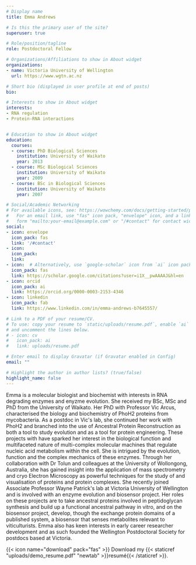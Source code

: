 ```yaml
---
# Display name
title: Emma Andrews

# Is this the primary user of the site?
superuser: true

# Role/position/tagline
role: Postdoctoral Fellow 

# Organizations/Affiliations to show in About widget
organizations:
- name: Victoria University of Wellington
  url: https://www.wgtn.ac.nz

# Short bio (displayed in user profile at end of posts)
bio: 

# Interests to show in About widget
interests:
- RNA regulation
- Protein-RNA interactions


# Education to show in About widget
education:
  courses:
  - course: PhD Biological Sciences
    institution: University of Waikato
    year: 2013
  - course: MSc Biological Sciences
    institution: University of Waikato
    year: 2009
  - course: BSc in Biological Sciences
    institution: University of Waikato
    year: 2007

# Social/Academic Networking
# For available icons, see: https://wowchemy.com/docs/getting-started/page-builder/#icons
#   For an email link, use "fas" icon pack, "envelope" icon, and a link in the
#   form "mailto:your-email@example.com" or "/#contact" for contact widget.
social:
- icon: envelope
  icon_pack: fas
  link: '/#contact'
- icon: 
  icon_pack: 
  link: 
- icon:  # Alternatively, use `google-scholar` icon from `ai` icon pack
  icon_pack: fas
  link: https://scholar.google.com/citations?user=i1X__pwAAAAJ&hl=en
- icon: orcid
  icon_pack: ai
  link: https://orcid.org/0000-0003-2153-4346
- icon: linkedin
  icon_pack: fab
  link: https://www.linkedin.com/in/emma-andrews-b7645557/

# Link to a PDF of your resume/CV.
# To use: copy your resume to `static/uploads/resume.pdf`, enable `ai` icons in `params.toml`, 
# and uncomment the lines below.
# - icon: cv
#   icon_pack: ai
#   link: uploads/resume.pdf

# Enter email to display Gravatar (if Gravatar enabled in Config)
email: ""

# Highlight the author in author lists? (true/false)
highlight_name: false
---
```


Emma is a molecular biologist and biochemist with interests in RNA degrading enzymes and enyzme evolution. She received my BSc, MSc and PhD from the University of Waikato. Her PhD with Professor Vic Arcus, characterised the biology and biochemistry of PhoH2 proteins from mycobacteria. As a postdoc in Vic's lab, she continued her work with PhoH2 and branched into the use of Ancestral Protein Reconstruction as both a tool to study evolution and as a tool for protein engineering. These projects with have sparked her interest in the biological function and multifaceted nature of multi-complex molecular machines that regulate nucleic acid metabolism within the cell. She is intrigued by the evolution, function and the complex mechanics of these enzymes. Through her collaboration with Dr Tolun and colleagues at the University of Wollongong, Australia, she has gained insight into the application of mass spectrometry and cryo Electron Microscopy as powerful techniques for the study of and visualisation of proteins and protein complexes. She recently joined Associate Professor Wayne Patrick's lab at Victoria University of Wellington and is involved with an enzyme evolution and biosensor project. Her roles on these projects are to take ancestral proteins involved in peptidoglycan synthesis and build up a functional ancestral pathway in vitro, and on the biosensor project, develop, though the exchange protein domains of a published system, a biosensor that senses metabolites relevant to viticulturists.
Emma also has keen interests in early career researcher development and as such founded the Wellington Postdoctoral Society for postdocs based at Victoria. 

{{< icon name="download" pack="fas" >}} Download my {{< staticref "uploads/demo_resume.pdf" "newtab" >}}resumé{{< /staticref >}}.
